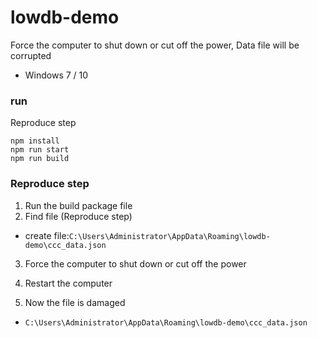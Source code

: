 # lowdb-demo

Force the computer to shut down or cut off the power, Data file will be corrupted

- Windows 7 / 10

### run

Reproduce step

```
npm install
npm run start
npm run build
```

### Reproduce step

1. Run the build package file
2. Find file (Reproduce step)
- create file:`C:\Users\Administrator\AppData\Roaming\lowdb-demo\ccc_data.json`

3. Force the computer to shut down or cut off the power

4. Restart the computer

5. Now the file is damaged
- `C:\Users\Administrator\AppData\Roaming\lowdb-demo\ccc_data.json`